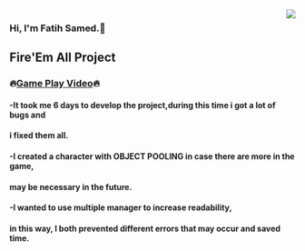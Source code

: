 <img src="https://media.giphy.com/media/l0Iy67eveh48xHQFa/giphy-downsized.gif" align="right">

### Hi, I'm Fatih Samed.:wave:
        
## Fire'Em All Project
### :fire:<a href="https://drive.google.com/file/d/1B1XDMIRP_4MG1FALksdgMRc3shMba7vM/view?usp=sharing" target="_blank">Game Play Video</a>:fire:

#### -It took me 6 days to develop the project,during this time i got a lot of bugs and 
#### i fixed them all.
#### -I created a character with OBJECT POOLING in case there are more in the game,
#### may be necessary in the future.
#### -I wanted to use multiple manager to increase readability,
#### in this way, I both prevented different errors that may occur and saved time.
